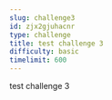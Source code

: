 ```yaml
---
slug: challenge3
id: zjx2gjuhacnr
type: challenge
title: test challenge 3
difficulty: basic
timelimit: 600
---
```

test challenge 3
